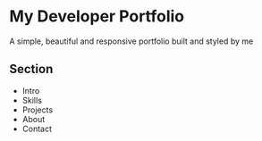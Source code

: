 ﻿
# My Developer Portfolio

A simple, beautiful and responsive portfolio built and styled by me


## Section

- Intro
- Skills
- Projects
- About
- Contact
